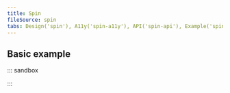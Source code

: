 ```yaml
---
title: Spin
fileSource: spin
tabs: Design('spin'), A11y('spin-a11y'), API('spin-api'), Example('spin-code'), Changelog('spin-changelog')
---
```


## Basic example

::: sandbox

<script lang="tsx">
  export Demo from 'stories/components/spin/docs/examples/basic_example.tsx';
</script>

:::

